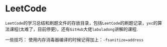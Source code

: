 # LeetCode
`LeetCode`的学习总结和刷题文件的存放目录，包括`LeetCode`的刷题记录，`yxc`的算法课程(太难了，目前停更)，还有`GitHub`大佬`labuladong`讲解的课程.

一些技巧：
使用内存消毒器编译的时候记得加上：`-fsanitize=address`
